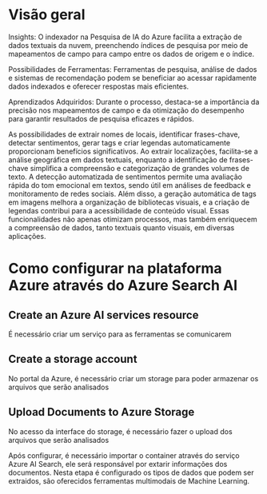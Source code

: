 # Visão geral

Insights:
O indexador na Pesquisa de IA do Azure facilita a extração de dados textuais da nuvem, preenchendo índices de pesquisa por meio de mapeamentos de campo para campo entre os dados de origem e o índice.

Possibilidades de Ferramentas:
Ferramentas de pesquisa, análise de dados e sistemas de recomendação podem se beneficiar ao acessar rapidamente dados indexados e oferecer respostas mais eficientes.

Aprendizados Adquiridos:
Durante o processo, destaca-se a importância da precisão nos mapeamentos de campo e da otimização do desempenho para garantir resultados de pesquisa eficazes e rápidos.


As possibilidades de extrair nomes de locais, identificar frases-chave, detectar sentimentos, gerar tags e criar legendas automaticamente proporcionam benefícios significativos. Ao extrair localizações, facilita-se a análise geográfica em dados textuais, enquanto a identificação de frases-chave simplifica a compreensão e categorização de grandes volumes de texto. A detecção automatizada de sentimentos permite uma avaliação rápida do tom emocional em textos, sendo útil em análises de feedback e monitoramento de redes sociais. Além disso, a geração automática de tags em imagens melhora a organização de bibliotecas visuais, e a criação de legendas contribui para a acessibilidade de conteúdo visual. Essas funcionalidades não apenas otimizam processos, mas também enriquecem a compreensão de dados, tanto textuais quanto visuais, em diversas aplicações.


# Como configurar na plataforma Azure através do Azure Search AI


## Create an Azure AI services resource

É necessário criar um serviço para as ferramentas se comunicarem

## Create a storage account

No portal da Azure, é necessário criar um storage para poder armazenar os arquivos que serão analisados

## Upload Documents to Azure Storage

No acesso da interface do storage, é necessário fazer o upload dos arquivos que serão analisados

Após configurar, é necessário importar o container através do serviço Azure AI Search, ele será responsável por extarir informações dos documentos. Nesta etapa é configurado os tipos de dados que podem ser extraidos, são oferecidos ferramentas multimodais de Machine Learning.
